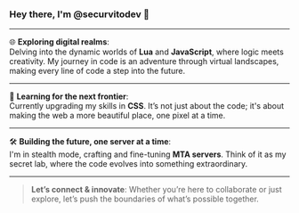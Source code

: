<!-- # ![Welcome Banner](https://example.com/your-banner-image.png) -->
<!-- Replace with an actual image link -->

### Hey there, I'm **@securvitodev** 👾

---

🌐 **Exploring digital realms**:  
Delving into the dynamic worlds of **Lua** and **JavaScript**, where logic meets creativity. My journey in code is an adventure through virtual landscapes, making every line of code a step into the future.

---

🚀 **Learning for the next frontier**:  
Currently upgrading my skills in **CSS**. It’s not just about the code; it's about making the web a more beautiful place, one pixel at a time.

---

🛠 **Building the future, one server at a time**:  
I'm in stealth mode, crafting and fine-tuning **MTA servers**. Think of it as my secret lab, where the code evolves into something extraordinary.

---

<!--![Divider](https://example.com/futuristic-divider.png)  -->
<!-- Replace with an actual image link -->

> **Let’s connect & innovate**: Whether you’re here to collaborate or just explore, let’s push the boundaries of what’s possible together.

<!-- ![GitHub Stats](https://github-readme-stats.vercel.app/api?username=securvitodev&show_icons=true&theme=radical)-->
<!-- Replace the theme and username if necessary -->
